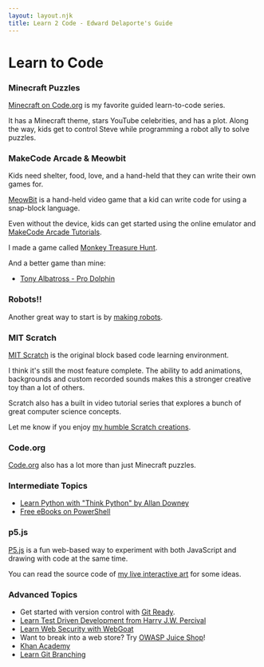 ```yaml
---
layout: layout.njk
title: Learn 2 Code - Edward Delaporte's Guide
---
```


# Learn to Code

### Minecraft Puzzles

[Minecraft on Code.org](https://studio.code.org/s/hero/stage/1/puzzle/1) is my favorite guided learn-to-code series.

It has a Minecraft theme, stars YouTube celebrities, and has a plot. Along the way, kids get to control Steve while programming a robot ally to solve puzzles.

### MakeCode Arcade & Meowbit

Kids need shelter, food, love, and a hand-held that they can write their own games for.

[MeowBit](https://www.amazon.com/Kittenbot-Card-Sized-Computer-Microsoft-Compatible/dp/B07QNTSSYP) is a hand-held video game that a kid can write code for using a snap-block language.

Even without the device, kids can get started using the online emulator and [MakeCode Arcade Tutorials](https://arcade.makecode.com/).

I made a game called [Monkey Treasure Hunt](https://makecode.com/_TWAV1bia4Jcd).

And a better game than mine:

+ [Tony Albatross - Pro Dolphin](https://arcade.makecode.com/26346-72733-28413-39259)


### Robots!!

Another great way to start is by [making robots](/robots).

### MIT Scratch

[MIT Scratch](https://scratch.mit.edu/projects/editor/?tutorial=home) is the original block based code learning environment.

I think it's still the most feature complete. The ability to add animations, backgrounds and custom recorded sounds makes this a stronger creative toy than a lot of others.

Scratch also has a built in video tutorial series that explores a bunch of great computer science concepts.

Let me know if you enjoy [my humble Scratch creations](https://scratch.mit.edu/users/edthedev/).


### Code.org

[Code.org](https://code.org) also has a lot more than just Minecraft puzzles.

### Intermediate Topics

- [Learn Python with "Think Python" by Allan Downey](http://greenteapress.com/wp/think-python-2e/)
- [Free eBooks on PowerShell](https://leanpub.com/u/devopscollective)

### p5.js

[P5.js](https://p5js.org/learn/) is a fun web-based way to experiment with both JavaScript and drawing with code at the same time.

You can read the source code of [my live interactive art](/art/live) for some ideas.

### Advanced Topics

- Get started with version control with [Git Ready](http://gitready.com/beginner/2009/03/13/smartly-save-stashes.html).
- [Learn Test Driven Development from Harry J.W. Percival](https://www.obeythetestinggoat.com/pages/book.html)
- [Learn Web Security with WebGoat](https://www.owasp.org/index.php/Category:OWASP_WebGoat_Project)
- Want to break into a web store? Try [OWASP Juice Shop](https://owasp.org/www-project-juice-shop/)!
- [Khan Academy](https://www.khanacademy.org/computing)
- [Learn Git Branching](https://learngitbranching.js.org/)

